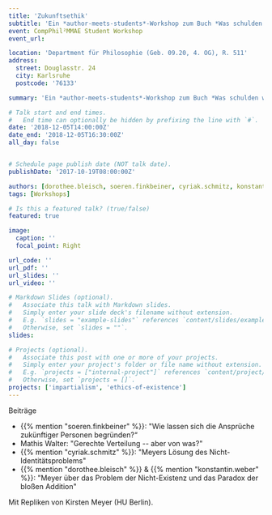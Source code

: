 ```yaml
---
title: 'Zukunftsethik'
subtitle: 'Ein *author-meets-students*-Workshop zum Buch *Was schulden wir künftigen Generationen? Herausforderung Zukunftsethik* (Reclam 2018) von Kirsten Meyer (HU Berlin)'
event: CompPhil²MMAE Student Workshop
event_url: 

location: 'Department für Philosophie (Geb. 09.20, 4. OG), R. 511'
address:
  street: Douglasstr. 24
  city: Karlsruhe
  postcode: '76133'

summary: 'Ein *author-meets-students*-Workshop zum Buch *Was schulden wir künftigen Generationen? Herausforderung Zukunftsethik* (Reclam 2018) von Kirsten Meyer (HU Berlin)'

# Talk start and end times.
#   End time can optionally be hidden by prefixing the line with `#`.
date: '2018-12-05T14:00:00Z'
date_end: '2018-12-05T16:30:00Z'
all_day: false


# Schedule page publish date (NOT talk date).
publishDate: '2017-10-19T08:00:00Z'

authors: [dorothee.bleisch, soeren.finkbeiner, cyriak.schmitz, konstantin.weber, christian.seidel]
tags: [Workshops]

# Is this a featured talk? (true/false)
featured: true

image:
  caption: ''
  focal_point: Right

url_code: ''
url_pdf: ''
url_slides: ''
url_video: ''

# Markdown Slides (optional).
#   Associate this talk with Markdown slides.
#   Simply enter your slide deck's filename without extension.
#   E.g. `slides = "example-slides"` references `content/slides/example-slides.md`.
#   Otherwise, set `slides = ""`.
slides:

# Projects (optional).
#   Associate this post with one or more of your projects.
#   Simply enter your project's folder or file name without extension.
#   E.g. `projects = ["internal-project"]` references `content/project/deep-learning/index.md`.
#   Otherwise, set `projects = []`.
projects: ['impartialism', 'ethics-of-existence']
---
```


Beiträge

- {{% mention "soeren.finkbeiner" %}}: "Wie lassen sich die Ansprüche zukünftiger Personen begründen?“
- Mathis Walter: "Gerechte Verteilung -- aber von was?"
- {{% mention "cyriak.schmitz" %}}: "Meyers Lösung des Nicht-Identitätsproblems"
- {{% mention "dorothee.bleisch" %}} & {{% mention "konstantin.weber" %}}: "Meyer über das Problem der Nicht-Existenz und das Paradox der bloßen Addition"

Mit Repliken von Kirsten Meyer (HU Berlin).
